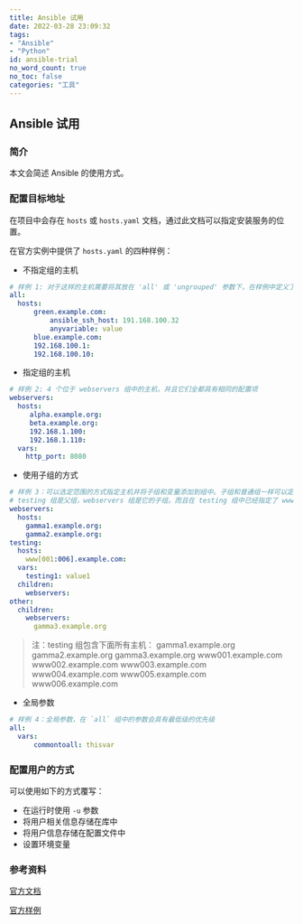 ```yaml
---
title: Ansible 试用
date: 2022-03-28 23:09:32
tags:
- "Ansible"
- "Python"
id: ansible-trial
no_word_count: true
no_toc: false
categories: "工具"
---
```


## Ansible 试用

### 简介

本文会简述 Ansible 的使用方式。

### 配置目标地址 

在项目中会存在 `hosts` 或 `hosts.yaml` 文档，通过此文档可以指定安装服务的位置。

在官方实例中提供了 `hosts.yaml` 的四种样例：

- 不指定组的主机

```yaml
# 样例 1: 对于这样的主机需要将其放在 'all' 或 'ungrouped' 参数下，在样例中定义了 4 个主机，有一个主机还被配置了两个参数
all:
  hosts:
      green.example.com:
          ansible_ssh_host: 191.168.100.32
          anyvariable: value
      blue.example.com:
      192.168.100.1:
      192.168.100.10:
```

- 指定组的主机

```yaml
# 样例 2: 4 个位于 webservers 组中的主机，并且它们全都具有相同的配置项
webservers:
  hosts:
     alpha.example.org:
     beta.example.org:
     192.168.1.100:
     192.168.1.110:
  vars:
    http_port: 8080
```

- 使用子组的方式

```yaml
# 样例 3：可以选定范围的方式指定主机并将子组和变量添加到组中。子组和普通组一样可以定义全部内容，并且子组会从父组继承全部变量，同样父组也会包含子组中的所有主机。
# testing 组是父组，webservers 组是它的子组。而且在 testing 组中已经指定了 www[001:006].example.com 的主机
webservers:
  hosts:
    gamma1.example.org:
    gamma2.example.org:
testing:
  hosts:
    www[001:006].example.com:
  vars:
    testing1: value1
  children:
    webservers:
other:
  children:
    webservers:
      gamma3.example.org
```

> 注：testing 组包含下面所有主机：
> gamma1.example.org 
> gamma2.example.org 
> gamma3.example.org 
> www001.example.com 
> www002.example.com 
> www003.example.com 
> www004.example.com 
> www005.example.com 
> www006.example.com

- 全局参数

```yaml
# 样例 4：全局参数，在 `all` 组中的参数会具有最低级的优先级
all:
  vars:
      commontoall: thisvar
```

### 配置用户的方式

可以使用如下的方式覆写：

- 在运行时使用 `-u` 参数
- 将用户相关信息存储在库中
- 将用户信息存储在配置文件中
- 设置环境变量

### 参考资料

[官方文档](https://docs.ansible.com/ansible/latest/user_guide/intro_getting_started.html)

[官方样例](https://github.com/ansible/ansible/blob/devel/examples)
